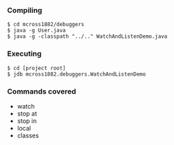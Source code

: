 ### Compiling

```
$ cd mcross1882/debuggers
$ java -g User.java
$ java -g -classpath "../.." WatchAndListenDemo.java
```

### Executing

```
$ cd [project root]
$ jdb mcross1882.debuggers.WatchAndListenDemo
```

### Commands covered

- watch
- stop at
- stop in
- local
- classes

